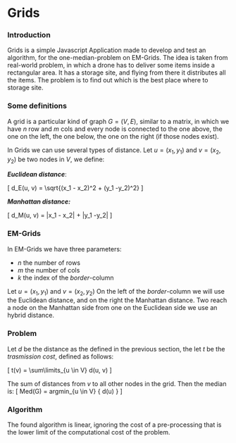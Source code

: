 # Grids

### Introduction

Grids is a simple Javascript Application made to develop and test an algorithm, for the one-median-problem on EM-Grids. The idea is taken from real-world problem, in which a drone has to deliver some items inside a rectangular area. It has a storage site, and flying from there it distributes all the items. The problem is to find out which is the best place where to storage site.


### Some definitions

A grid is a particular kind of graph $G=(V, E)$, similar to a matrix, in which we have $n$ row and $m$ cols and every node is connected to the one above, the one on the left, the one below, the one on the right (if those nodes exist).

In Grids we can use several types of distance.
Let $u=(x_1, y_1)$ and $v=(x_2, y_2)$ be two nodes in $V$, we define:

***Euclidean distance***:

\[
d_E(u, v) = \sqrt{(x_1 - x_2)^2 +  (y_1 -y_2)^2}
\]


***Manhattan distance:***

\[
d_M(u, v) = |x_1 - x_2| + |y_1 -y_2|
\]

### EM-Grids

In EM-Grids we have three parameters:

- $n$ the number of rows
- $m$ the number of cols
- $k$ the index of the *border*-column

Let $u=(x_1, y_1)$ and $v=(x_2, y_2)$
On the left of the *border*-column we will use the Euclidean distance, and on the right the Manhattan distance. Two reach a node on the Manhattan side from one on the Euclidean side we use an hybrid distance.

### Problem

Let $d$ be the distance as the defined in the previous section, the let $t$ be the *trasmission cost*, defined as follows:

\[
t(v) = \sum\limits_{u \in V} d(u, v)
\]

The sum of distances from $v$ to all other nodes in the grid. Then the median is:
\[
Med(G) = argmin_{u \in V} \{ d(u) \}
\]

### Algorithm

The found algorithm is linear, ignoring the cost of a pre-processing that is the lower limit of the computational cost of the problem.
